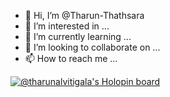 - 👋 Hi, I’m @Tharun-Thathsara
- 👀 I’m interested in ...
- 🌱 I’m currently learning ...
- 💞️ I’m looking to collaborate on ...
- 📫 How to reach me ...

[![@tharunalvitigala's Holopin board](https://holopin.me/tharunalvitigala)](https://holopin.io/@tharunalvitigala)
